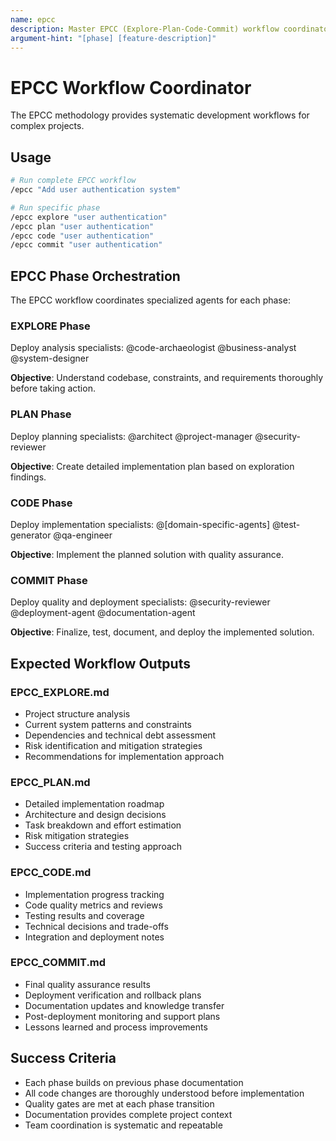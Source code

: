 ```yaml
---
name: epcc
description: Master EPCC (Explore-Plan-Code-Commit) workflow coordinator for systematic development
argument-hint: "[phase] [feature-description]"
---
```


# EPCC Workflow Coordinator

The EPCC methodology provides systematic development workflows for complex projects.

## Usage

```bash
# Run complete EPCC workflow
/epcc "Add user authentication system"

# Run specific phase
/epcc explore "user authentication"
/epcc plan "user authentication"  
/epcc code "user authentication"
/epcc commit "user authentication"
```

## EPCC Phase Orchestration

The EPCC workflow coordinates specialized agents for each phase:

### EXPLORE Phase
Deploy analysis specialists:
@code-archaeologist @business-analyst @system-designer

**Objective**: Understand codebase, constraints, and requirements thoroughly before taking action.

### PLAN Phase  
Deploy planning specialists:
@architect @project-manager @security-reviewer

**Objective**: Create detailed implementation plan based on exploration findings.

### CODE Phase
Deploy implementation specialists:
@[domain-specific-agents] @test-generator @qa-engineer

**Objective**: Implement the planned solution with quality assurance.

### COMMIT Phase
Deploy quality and deployment specialists:
@security-reviewer @deployment-agent @documentation-agent

**Objective**: Finalize, test, document, and deploy the implemented solution.

## Expected Workflow Outputs

### EPCC_EXPLORE.md
- Project structure analysis
- Current system patterns and constraints  
- Dependencies and technical debt assessment
- Risk identification and mitigation strategies
- Recommendations for implementation approach

### EPCC_PLAN.md
- Detailed implementation roadmap
- Architecture and design decisions
- Task breakdown and effort estimation
- Risk mitigation strategies
- Success criteria and testing approach

### EPCC_CODE.md  
- Implementation progress tracking
- Code quality metrics and reviews
- Testing results and coverage
- Technical decisions and trade-offs
- Integration and deployment notes

### EPCC_COMMIT.md
- Final quality assurance results
- Deployment verification and rollback plans
- Documentation updates and knowledge transfer
- Post-deployment monitoring and support plans
- Lessons learned and process improvements

## Success Criteria

- Each phase builds on previous phase documentation
- All code changes are thoroughly understood before implementation
- Quality gates are met at each phase transition
- Documentation provides complete project context
- Team coordination is systematic and repeatable